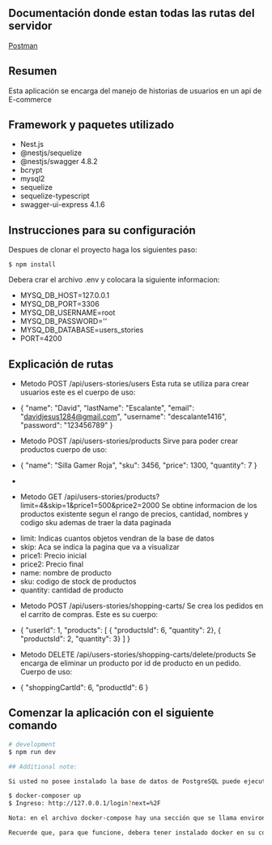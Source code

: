 ## Documentación donde estan todas las rutas del servidor

[Postman](https://documenter.getpostman.com/view/7918195/UVJhCZiG)

## Resumen

Esta aplicación se encarga del manejo de historias de usuarios en un api de E-commerce

## Framework y paquetes utilizado

- Nest.js
- @nestjs/sequelize
- @nestjs/swagger 4.8.2
- bcrypt
- mysql2
- sequelize
- sequelize-typescript
- swagger-ui-express 4.1.6
## Instrucciones para su configuración

Despues de clonar el proyecto haga los siguientes paso:
``````````
$ npm install
``````````
Debera crar el archivo .env y colocara la siguiente informacion:

- MYSQ_DB_HOST=127.0.0.1
- MYSQ_DB_PORT=3306
- MYSQ_DB_USERNAME=root
- MYSQ_DB_PASSWORD=''
- MYSQ_DB_DATABASE=users_stories
- PORT=4200

## Explicación de rutas

* Metodo POST /api/users-stories/users Esta ruta se utiliza para crear usuarios este es el cuerpo de uso:

- {
    "name": "David",
    "lastName": "Escalante",
    "email": "davidjesus1284@gmail.com",
    "username": "descalante1416",
    "password": "123456789"
}

* Metodo POST /api/users-stories/products Sirve para poder crear productos cuerpo de uso: 

- {
    "name": "Silla Gamer Roja",
    "sku": 3456,
    "price": 1300,
    "quantity": 7
}

*

* Metodo GET /api/users-stories/products?limit=4&skip=1&price1=500&price2=2000 Se obtine informacion de los productos existente segun el rango de precios, cantidad, nombres y codigo sku ademas de traer la data paginada

- limit: Indicas cuantos objetos vendran de la base de datos
- skip: Aca se indica la pagina que va a visualizar
- price1: Precio inicial
- price2: Precio final
- name: nombre de producto
- sku: codigo de stock de productos
- quantity: cantidad de producto

* Metodo POST /api/users-stories/shopping-carts/ Se crea los pedidos en el carrito de compras. Este es su cuerpo:
- {
    "userId": 1,
    "products": [
        { "productsId": 6, "quantity": 2},
        { "productsId": 2, "quantity": 3}
    ]
}

* Metodo DELETE /api/users-stories/shopping-carts/delete/products Se encarga de eliminar un producto por id de producto en un pedido. Cuerpo de uso: 
- {
    "shoppingCartId": 6,
    "productId": 6
}

## Comenzar la aplicación con el siguiente comando

```bash
# development
$ npm run dev

## Additional note:

Si usted no posee instalado la base de datos de PostgreSQL puede ejecutar el siguiente comando:

$ docker-composer up
$ Ingreso: http://127.0.0.1/login?next=%2F

Nota: en el archivo docker-compose hay una sección que se llama environment, alli debera especificar las credenciales que va usar en su base de datos las mismas que usara en el archivo de variables de entorno.

Recuerde que, para que funcione, debera tener instalado docker en su computadora y debera de iniciarlo luego podra ejecutar el comando indicado.
```